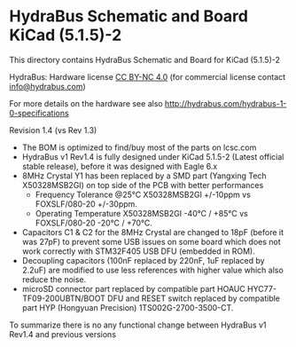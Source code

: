 HydraBus Schematic and Board KiCad (5.1.5)-2
========

This directory contains HydraBus Schematic and Board for KiCad (5.1.5)-2

HydraBus: Hardware license [CC BY-NC 4.0](https://creativecommons.org/licenses/by-nc/4.0/) (for commercial license contact info@hydrabus.com)

For more details on the hardware see also http://hydrabus.com/hydrabus-1-0-specifications

Revision 1.4 (vs Rev 1.3)
- The BOM is optimized to find/buy most of the parts on lcsc.com
- HydraBus v1 Rev1.4 is fully designed under KiCad 5.1.5-2 (Latest official stable release), before it was designed with Eagle 6.x
- 8MHz Crystal Y1 has been replaced by a SMD part (Yangxing Tech X50328MSB2GI) on top side of the PCB with better performances
  - Frequency Tolerance @25°C X50328MSB2GI +/-10ppm vs FOXSLF/080-20 +/-30ppm.
  - Operating Temperature X50328MSB2GI -40°C / +85°C vs FOXSLF/080-20 -20°C / +70°C.
- Capacitors C1 & C2 for the 8MHz Crystal are changed to 18pF (before it was 27pF) to prevent some USB issues on some board which does not work correctly with STM32F405 USB DFU (embedded in ROM).
- Decoupling capacitors (100nF replaced by 220nF, 1uF replaced by 2.2uF) are modified to use less references with higher value which also reduce the noise.
- microSD connector part replaced by compatible part HOAUC HYC77-TF09-200UBTN/BOOT DFU and RESET switch replaced by compatible part HYP (Hongyuan Precision) 1TS002G-2700-3500-CT.

To summarize there is no any functional change between HydraBus v1 Rev1.4 and previous versions
